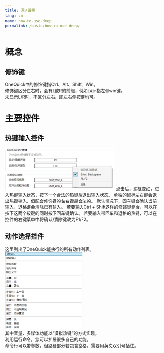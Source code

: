 ```yaml
---
title: 深入设置
lang: cn
name: how-to-use-deep
permalink: /basic/how-to-use-deep/
---
```


# 概念

## 修饰键

OneQuick中的修饰键指Ctrl、Alt、Shift、Win。  
修饰键区分左右时，会有L或R的前缀，例如`LWin`指左侧win键。  
未显示L/R时，不区分左右，即左右侧按键均可。  

# 主要控件

## 热键输入控件

<img src="/img/shot/hotkey-control_cn.png" style="max-height: 10em;">  
点击后，边框变红，进入热键输入状态，按下一个合法的热键后退出输入状态。  
单独的鼠标左右键会退出热键输入，但配合修饰键的左右键是合法的。  
默认情况下，回车键会确认当前输入，退格键会清除已有输入。  
若要输入Ctrl + Shift这样的修饰键组合，可以在按下这两个按键的同时按下回车键确认。  
若要输入带回车和退格的热键，可以在控件的右键菜单中将确认/清除键改为F1/F2。  


## 动作选择控件

这里列出了OneQuick能执行的所有动作列表。  
<img src="/img/shot/operation-control_cn.png" style="max-height: 18em;">  
其中音量、多媒体功能以“模拟热键”的方式实现。  
利用运行命令，您可以扩展很多自己的功能。  
命令行可以带参数，但路径部分若包含空格，需要用英文双引号括住。

